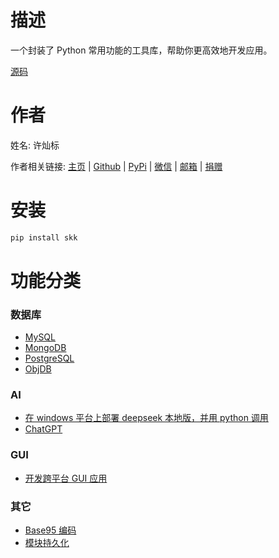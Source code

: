 # 描述

一个封装了 Python 常用功能的工具库，帮助你更高效地开发应用。

[源码](https://github.com/lcctoor/skk)

# 作者

姓名: 许灿标

作者相关链接: [主页](https://lcctoor.com/) \| [Github](https://github.com/lcctoor) \| [PyPi](https://pypi.org/user/lcctoor) \| [微信](https://lcctoor.com/cdn/wechat_qrc.jpg) \| [邮箱](mailto:lcctoor@outlook.com) \| [捐赠](https://lcctoor.com/cdn/donation_qrc_0rmb.jpg)

# 安装

```bash
pip install skk
```

# 功能分类

### 数据库

* [MySQL](https://skk.lcctoor.com/skk/mysql)
* [MongoDB](https://skk.lcctoor.com/skk/mongo)
* [PostgreSQL](https://skk.lcctoor.com/skk/postgre)
* [ObjDB](https://skk.lcctoor.com/skk/objdb)

### AI

* [在 windows 平台上部署 deepseek 本地版，并用 python 调用](https://skk.lcctoor.com/skk/ollama)
* [ChatGPT](https://skk.lcctoor.com/skk/openai)

### GUI

* [开发跨平台 GUI 应用](https://skk.lcctoor.com/skk/miumapp)

### 其它

* [Base95 编码](https://skk.lcctoor.com/skk/base95)
* [模块持久化](https://skk.lcctoor.com/skk/moduledb)
